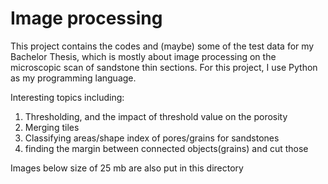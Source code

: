 # Image processing

This project contains the codes and (maybe) some of the test data for my Bachelor Thesis, which is mostly about image processing on the microscopic scan of sandstone thin sections.
For this project, I use Python as my programming language.

Interesting topics including:

1) Thresholding, and the impact of threshold value on the porosity
2) Merging tiles
3) Classifying areas/shape index of pores/grains for sandstones
4) finding the margin between connected objects(grains) and cut those

Images below size of 25 mb are also put in this directory
